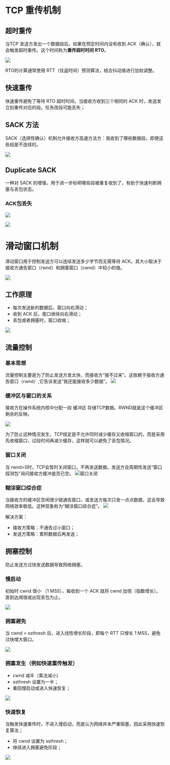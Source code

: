# TCP 重传机制
## 超时重传
当TCP 发送方发出一个数据段后，如果在预定时间内没有收到 ACK（确认），就会触发超时重传。这个时间称为**重传超时时间 RTO**。

![](https://i-blog.csdnimg.cn/direct/44e2b42f2dd64de8a772b0ccaf3f66aa.png)

RTO的计算通常使用 RTT（往返时间）预测算法，结合抖动值进行加权调整。

## 快速重传
快速重传避免了等待 RTO 超时时间。当接收方收到三个相同的 ACK 时，发送发立刻重传对应的段。任务改段可能丢失；

## SACK 方法
SACK（选择性确认）机制允许接收方高速方法方：我收到了哪些数据段，即便这些段是不连续的。

![](https://i-blog.csdnimg.cn/direct/5d9523a406644655a33feec33f5d702a.png)

## Duplicate SACK
一种对 SACK 的增强，用于进一步标明哪些段被重复收到了，有助于快速判断拥塞与丢包状态。
### ACK包丢失
![](https://i-blog.csdnimg.cn/direct/0843160b20e348b29518c4a45cdc1790.png)

![](https://i-blog.csdnimg.cn/direct/9f6e2e3d7c204861b25d5eedac243347.png)

# 滑动窗口机制
滑动窗口用于控制发送方可以连续发送多少字节而无需等待 ACK。其大小取决于接收方通告窗口（rwnd）和拥塞窗口（cwnd）中较小的值。

![](https://i-blog.csdnimg.cn/direct/8259127725fa45b8b5d5c24121bcab3d.png)

## 工作原理
+ 每次发送新的数据后，窗口向右滑动；
+ 收到 ACK 后，窗口继续向右滑动；
+ 丢包或者拥塞时，窗口收缩；

![](https://i-blog.csdnimg.cn/direct/d8be837c7a9549f8bf57bf43b9d4f2ac.png)

## 流量控制
### 基本思想
流量控制主要是为了防止发送方发太快，而接收方“接不过来”。这依赖于接收方通告窗口（rwnd）,它告诉发送“我还能接收多少数据”。
![](https://i-blog.csdnimg.cn/direct/b00d722b6e2d41058d10e65e5e3e5823.png)

### 缓冲区与窗口的关系
接收方在操作系统内核中分配一段 缓冲区 存储TCP数据。RWND就是这个缓冲区剩余的反映。

![](https://i-blog.csdnimg.cn/direct/0b5185d6fb5c48b39ed286ccf200904e.png)

为了防止这种情况发生，TCP规定是不允许同时减少缓存又收缩窗口的，而是采用先收缩窗口，过段时间再减少缓存，这样就可以避免了丢包情况。

### 窗口关闭

当 rwnd=0时，TCP会暂时关闭窗口，不再发送数据。发送方会周期性发送“窗口探测包”询问接收方缓冲是否已空。
![](https://i-blog.csdnimg.cn/direct/4d0a35be0ee1478ab106ef77f3f4a040.png "窗口关闭")


### 糊涂窗口综合症
当接收方的缓冲区空闲很少就通告窗口，或发送方每次只发一点点数据，这会导致网络效率极低。这种现象称为“糊涂窗口综合症”。
![](https://i-blog.csdnimg.cn/direct/5d4dccdcc0814b9f8661d3bd7f043e17.png)

解决方案：
+ 接收方策略：不通告过小窗口；
+ 发送方策略：累积数据后再发送；

## 拥塞控制

防止发送方过快发送数据导致网络拥塞。

### 慢启动
初始时 cwnd 很小 （1 MSS），每收到一个 ACK 就将 cwnd 加倍（指数增长）。直到达阈值或出现丢包为止。

![](https://i-blog.csdnimg.cn/direct/218d9e0e27bd4d53913d22002841fb60.png)

### 拥塞避免

当 cwnd > ssthresh 后，进入线性增长阶段，即每个 RTT 只增长 1 MSS，避免过快增大窗口。

![](https://i-blog.csdnimg.cn/direct/84480e8380bc45ddbc9e4858705edc7c.png)

### 拥塞发生（例如快速重传触发）

+ cwnd 减半（乘法减小）
+ ssthresh 设置为一半；
+ 重回慢启动或进入快速恢复；

![](https://i-blog.csdnimg.cn/direct/dd922830756249bb895573d8a3de9175.png)

### 快速恢复
当触发快速重传时，不进入慢启动，而是认为网络并未严重阻塞，因此采用快速恢复算法；
+ 将 cwnd 设置为 ssthresh；
+ 继续进入拥塞避免阶段；

![](https://i-blog.csdnimg.cn/direct/211a68a57bc2468790eb52498d6f45bf.png)

